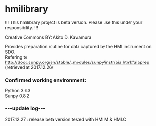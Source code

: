 # hmilibrary

!!! This hmilibrary project is beta version. Please use this under your responsibility. !!!

Creative Commons BY: Akito D. Kawamura
 
Provides preparation routine for data captured by the HMI instrument on SDO.<br>
  Refering to <br>
  http://docs.sunpy.org/en/stable/_modules/sunpy/instr/aia.html#aiaprep (retrieved at 2017.12.26)

### Confirmed working environment: 
  Python 3.6.3<br>
  Sunpy 0.8.2

### ---update log---
  2017.12.27 : release beta version tested with HMI.M & HMI.C
